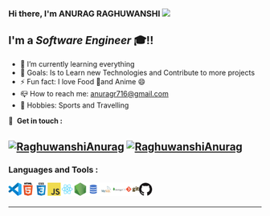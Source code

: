 ### Hi there, I'm ANURAG RAGHUWANSHI  <img src="https://raw.githubusercontent.com/MartinHeinz/MartinHeinz/master/wave.gif" width="30px"> 

## I'm a ***Software Engineer*** 🎓!!

<!-- - 🔭 I just launched my first course: [Become A VS Code SuperHero!]  -->
- 🌱 I’m currently learning everything 
- 🥅 Goals: Is to Learn new Technologies and Contribute to more projects
- ⚡ Fun fact: I love Food 🍔and Anime 😄
- 📪 How to reach me: anuragr716@gmail.com
- 💖 Hobbies: Sports and Travelling

🔗 &nbsp;**Get in touch :**

<a href="https://twitter.com/AnuragR49310727" target="blank"><img align="center" src="https://raw.githubusercontent.com/rahuldkjain/github-profile-readme-generator/master/src/images/icons/Social/twitter.svg" alt="RaghuwanshiAnurag" height="30" width="40" /></a>
<a href="https://www.instagram.com/mr_anurag_raghuwanshi/" target="blank"><img align="center" src="https://raw.githubusercontent.com/rahuldkjain/github-profile-readme-generator/master/src/images/icons/Social/instagram.svg" alt="RaghuwanshiAnurag" height="30" width="40" /></a>
<br />
---

### Languages and Tools :

<img align="left" alt="Visual Studio Code" width="26px" src="https://raw.githubusercontent.com/github/explore/80688e429a7d4ef2fca1e82350fe8e3517d3494d/topics/visual-studio-code/visual-studio-code.png" />
<img align="left" alt="HTML5" width="26px" src="https://raw.githubusercontent.com/github/explore/80688e429a7d4ef2fca1e82350fe8e3517d3494d/topics/html/html.png" />
<img align="left" alt="CSS3" width="26px" src="https://raw.githubusercontent.com/github/explore/80688e429a7d4ef2fca1e82350fe8e3517d3494d/topics/css/css.png" />
<img align="left" alt="JavaScript" width="26px" src="https://raw.githubusercontent.com/github/explore/80688e429a7d4ef2fca1e82350fe8e3517d3494d/topics/javascript/javascript.png" />
<img align="left" alt="React" width="26px" src="https://raw.githubusercontent.com/github/explore/80688e429a7d4ef2fca1e82350fe8e3517d3494d/topics/react/react.png" />
<img align="left" alt="Node.js" width="26px" src="https://raw.githubusercontent.com/github/explore/80688e429a7d4ef2fca1e82350fe8e3517d3494d/topics/nodejs/nodejs.png" />
<img align="left" alt="SQL" width="26px" src="https://raw.githubusercontent.com/github/explore/80688e429a7d4ef2fca1e82350fe8e3517d3494d/topics/sql/sql.png" />
<img align="left" alt="MySQL" width="26px" src="https://raw.githubusercontent.com/github/explore/80688e429a7d4ef2fca1e82350fe8e3517d3494d/topics/mysql/mysql.png" />
<img align="left" alt="MongoDB" width="26px" src="https://raw.githubusercontent.com/github/explore/80688e429a7d4ef2fca1e82350fe8e3517d3494d/topics/mongodb/mongodb.png" />
<img align="left" alt="Git" width="26px" src="https://raw.githubusercontent.com/github/explore/80688e429a7d4ef2fca1e82350fe8e3517d3494d/topics/git/git.png" />
<img align="left" alt="GitHub" width="26px" src="https://raw.githubusercontent.com/github/explore/78df643247d429f6cc873026c0622819ad797942/topics/github/github.png" />

<br />
<br />

---

<!-- [website]: https://      --->
[twitter]:https://twitter.com/AnuragR49310727?t=rouQVT9DKB2jqw8C6bXA-w&s=08
[instagram]:https://www.instagram.com/mr_anurag_raghuwanshi/
<!-- [Gmail]:         -->
